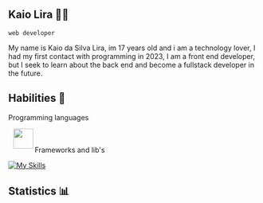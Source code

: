 ## Kaio Lira 🧑‍💻
``web developer``

My name is Kaio da Silva Lira, im 17 years old and i am a technology lover, I had my first contact with programming in 2023, I am a front end developer, but I seek to learn about the back end and become a fullstack developer in the future.

## Habilities 💾

Programming languages

<img align="left" width="40px" style="padding-left: 10px;" src="https://cdn.jsdelivr.net/gh/devicons/devicon@latest/icons/cplusplus/cplusplus-original.svg" />         
<br>
<br/>
Frameworks and lib's

[![My Skills](https://skillicons.dev/icons?i=react,svelte,jquery,styledcomponents,nodejs&theme=dark)](https://skillicons.dev)

## Statistics 📊
